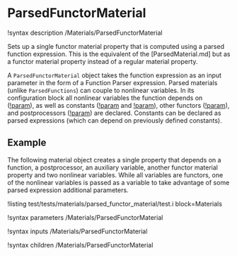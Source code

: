 # ParsedFunctorMaterial

!syntax description /Materials/ParsedFunctorMaterial

Sets up a single functor material property that is computed using a parsed function expression.
This is the equivalent of the [ParsedMaterial.md] but as a functor material property instead of a
regular material property.

A `ParsedFunctorMaterial` object takes the function expression as an input parameter in
the form of a Function Parser expression. Parsed materials (unlike
`ParsedFunctions`) can couple to nonlinear variables.
In its configuration block all nonlinear variables the function depends on
([!param](/Materials/ParsedFunctorMaterial/args)), as well as constants
([!param](/Materials/ParsedFunctorMaterial/constant_names) and
[!param](/Materials/ParsedFunctorMaterial/constant_expressions)), other functors
([!param](/Materials/ParsedFunctorMaterial/functor_names)), and
postprocessors ([!param](/Materials/ParsedFunctorMaterial/postprocessor_names)) are
declared. Constants can be declared as parsed expressions (which can depend on
previously defined constants).

## Example

The following material object creates a single property that depends on a function,
a postprocessor, an auxiliary variable, another functor material property and two nonlinear
variables. While all variables are functors, one of the nonlinear variables is passed
as a variable to take advantage of some parsed expression additional parameters.

!listing test/tests/materials/parsed_functor_material/test.i block=Materials

!syntax parameters /Materials/ParsedFunctorMaterial

!syntax inputs /Materials/ParsedFunctorMaterial

!syntax children /Materials/ParsedFunctorMaterial
